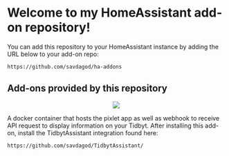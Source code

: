# Welcome to my HomeAssistant add-on repository!

You can add this repository to your HomeAssistant instance by adding the URL below to your add-on repo:

```txt
https://github.com/savdagod/ha-addons
```
## Add-ons provided by this repository

<p align="center">
  <img src="https://raw.githubusercontent.com/savdagod/ha-addons/main/TidbytAssistant-dev/logo.png">
</p>
A docker container that hosts the pixlet app as well as webhook to receive API request to display information on your Tidbyt. After installing this add-on, install the TidbytAssistant integration found here:

```txt
https://github.com/savdagod/TidbytAssistant/
```

